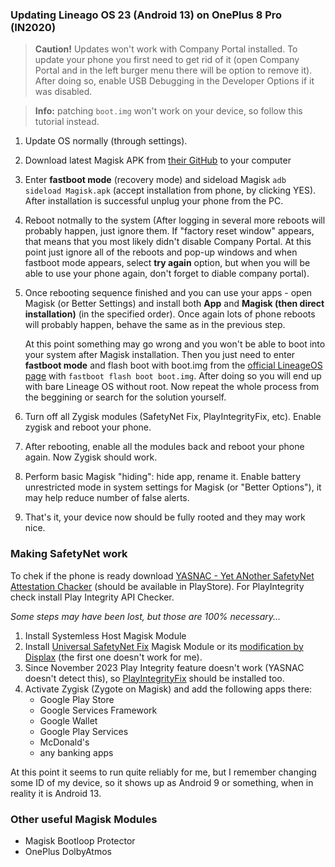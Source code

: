 ### Updating Lineago OS 23 (Android 13) on OnePlus 8 Pro (IN2020)

> **Caution!** Updates won't work with Company Portal installed. To update your phone you first need to get rid of it (open Company Portal and in the left burger menu there will be option to remove it). After doing so, enable USB Debugging in the Developer Options if it was disabled.

> **Info:** patching `boot.img` won't work on your device, so follow this tutorial instead.

 
1. Update OS normally (through settings).
2. Download latest Magisk APK from [their GitHub](https://github.com/topjohnwu/Magisk/releases/) to your computer
3. Enter **fastboot mode** (recovery mode) and sideload Magisk `adb sideload Magisk.apk` (accept installation from phone, by clicking YES). After installation is successful unplug your phone from the PC.
4. Reboot notmally to the system (After logging in several more reboots will probably happen, just ignore them. If "factory reset window" appears, that means that you most likely didn't disable Company Portal. At this point just ignore all of the reboots and pop-up windows and when fastboot mode appears, select **try again** option, but when you will be able to use your phone again, don't forget to diable company portal).
5. Once rebooting sequence finished and you can use your apps - open Magisk (or Better Settings) and install both **App** and **Magisk (then direct installation)** (in the specified order). Once again lots of phone reboots will probably happen, behave the same as in the previous step.
    
    At this point something may go wrong and you won't be able to boot into your system after Magisk installation. Then you just need to enter **fastboot mode** and flash boot with boot.img from the 
    [official LineageOS page](https://download.lineageos.org/devices/instantnoodlep/builds) with `fastboot flash boot boot.img`. After doing so you will end up with bare Lineage OS without root. Now repeat the whole process from the beggining or search for the solution yourself.

6. Turn off all Zygisk modules (SafetyNet Fix, PlayIntegrityFix, etc). Enable zygisk and reboot your phone.
7. After rebooting, enable all the modules back and reboot your phone again. Now Zygisk should work.
8. Perform basic Magisk "hiding": hide app, rename it. Enable battery unrestricted mode in system settings for Magisk (or "Better Options"), it may help reduce number of false alerts. 
9. That's it, your device now should be fully rooted and they may work nice.

### Making SafetyNet work

To chek if the phone is ready download [YASNAC - Yet ANother SafetyNet Attestation Chacker](https://github.com/RikkaW/YASNAC) 
(should be available in PlayStore). For PlayIntegrity check install Play Integrity API Checker.

_Some steps may have been lost, but those are 100% necessary..._
1. Install Systemless Host Magisk Module
2. Install [Universal SafetyNet Fix](https://github.com/kdrag0n/safetynet-fix) Magisk Module or its 
    [modification by Displax](https://github.com/Displax/safetynet-fix/) (the first one doesn't work for me).
3. Since November 2023 Play Integrity feature doesn't work (YASNAC doesn't detect this), so [PlayIntegrityFix](https://github.com/chiteroman/PlayIntegrityFix) should be installed too. 
4. Activate Zygisk (Zygote on Magisk) and add the following apps there:
    - Google Play Store
    - Google Services Framework
    - Google Wallet
    - Google Play Services
    - McDonald's
    - any banking apps
  
At this point it seems to run quite reliably for me, but I remember changing some ID of my device, so it shows up as Android 9 or something, when in reality it is Android 13. 


### Other useful Magisk Modules

- Magisk Bootloop Protector
- OnePlus DolbyAtmos
